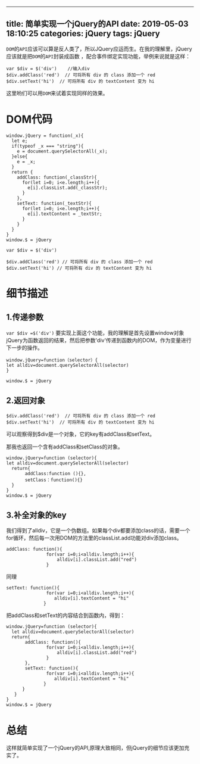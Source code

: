  ---
title: 简单实现一个jQuery的API
date: 2019-05-03 18:10:25
categories: jQuery
tags: jQuery
---
`DOM`的`API`应该可以算是反人类了，所以JQuery应运而生。在我的理解里，jQuery应该就是把`DOM`的`API`封装成函数 ，配合事件绑定实现功能，举例来说就是这样：
```
var $div = $('div')    //输入div
$div.addClass('red')  // 可将所有 div 的 class 添加一个 red
$div.setText('hi')  // 可将所有 div 的 textContent 变为 hi
```
这里哟们可以用`DOM`来试着实现同样的效果。
# DOM代码
```
window.jQuery = function(_x){
  let e;
  if(typeof _x === "string"){
    e = document.querySelectorAll(_x);
  }else{
    e = _x;
  }
  return {
    addClass: function(_classStr){
      for(let i=0; i<e.length;i++){
        e[i].classList.add(_classStr);
      }
    },
    setText: function(_textStr){
      for(let i=0; i<e.length;i++){
        e[i].textContent = _textStr;
      }
    }
  }
}
window.$ = jQuery

var $div = $('div')

$div.addClass('red') // 可将所有 div 的 class 添加一个 red
$div.setText('hi') // 可将所有 div 的 textContent 变为 hi
```
# 细节描述
## 1.传递参数
`var $div =$('div')`
要实现上面这个功能，我的理解是首先设置window对象jQuery为函数返回的结果，然后把参数'div'传递到函数内的DOM，作为变量进行下一步的操作。
```
window.jQuery=function（selector）{  
let alldiv=document.querySelectorAll(selector)  
}

window.$ = jQuery
```
## 2.返回对象
```
$div.addClass('red')  // 可将所有 div 的 class 添加一个 red
$div.setText('hi')  // 可将所有 div 的 textContent 变为 hi
```
可以观察得到$div是一个对象，它的key有addClass和setText。

那我也返回一个含有addClass和setClass的对象。
```
window.jQuery=function (selector){
let alldiv=document.querySelectorAll(selector)  
  return{
       addClass:function (){},
       setClass：function(){}
  }
}
window.$ = jQuery
```
## 3.补全对象的key
我们得到了alldiv，它是一个伪数组。如果每个div都要添加class的话，需要一个for循环，然后每一次用DOM的方法里的classList.add功能对div添加class。
```
addClass: function(){
               for(var i=0;i<alldiv.length;i++){
                   alldiv[i].classList.add("red")
               }
```
同理
```
setText: function(){
               for(var i=0;i<alldiv.length;i++){
                  alldiv[i].textContent = "hi"
              }
```
把addClass和setText的内容结合到函数内，得到：
```
window.jQuery=function (selector){
  let alldiv=document.querySelectorAll(selector)
  return{
       addClass: function(){
               for(var i=0;i<alldiv.length;i++){
                   alldiv[i].classList.add("red")
               }
       },
       setText: function(){
               for(var i=0;i<alldiv.length;i++){
                  alldiv[i].textContent = "hi"
              }
      }
   }
}
window.$ = jQuery
```
# 总结
这样就简单实现了一个jQuery的API,原理大致相同，但jQuery的细节应该更加充实了。